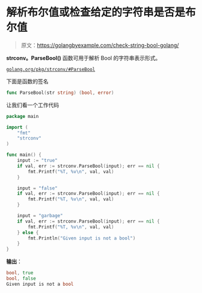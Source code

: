 # 解析布尔值或检查给定的字符串是否是布尔值

> 原文：<https://golangbyexample.com/check-string-bool-golang/>

**strconv。ParseBool()** 函数可用于解析 Bool 的字符串表示形式。

[`golang.org/pkg/strconv/#ParseBool`](https://golang.org/pkg/strconv/#ParseBool)

下面是函数的签名

```go
func ParseBool(str string) (bool, error)
```

让我们看一个工作代码

```go
package main

import (
    "fmt"
    "strconv"
)

func main() {
    input := "true"
    if val, err := strconv.ParseBool(input); err == nil {
        fmt.Printf("%T, %v\n", val, val)
    }

    input = "false"
    if val, err := strconv.ParseBool(input); err == nil {
        fmt.Printf("%T, %v\n", val, val)
    }

    input = "garbage"
    if val, err := strconv.ParseBool(input); err == nil {
        fmt.Printf("%T, %v\n", val, val)
    } else {
        fmt.Println("Given input is not a bool")
    }
}
```

**输出**：

```go
bool, true
bool, false
Given input is not a bool
```